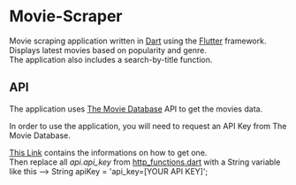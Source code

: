 # Movie-Scraper

Movie scraping application written in [Dart](https://dart.dev/) using the [Flutter](https://flutter.dev/) framework.  
Displays latest movies based on popularity and genre.   
The application also includes a search-by-title function.


## API
The application uses [The Movie Database](https://www.themoviedb.org) API to get the movies data.

In order to use the application, you will need to request an API Key from The Movie Database.  

[This Link](https://www.themoviedb.org/documentation/api) contains the informations on how to get one.  
Then replace all *api.api_key* from [http_functions.dart](./lib/http_functions.dart) with a String variable like this --> String apiKey = 'api_key=[YOUR API KEY]';
